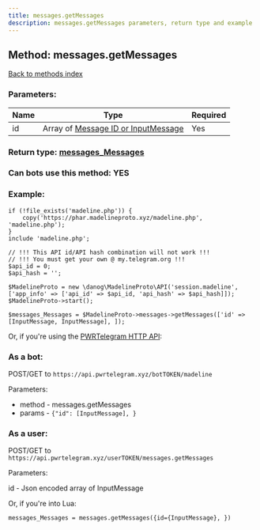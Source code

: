 ```yaml
---
title: messages.getMessages
description: messages.getMessages parameters, return type and example
---
```

## Method: messages.getMessages  
[Back to methods index](index.md)


### Parameters:

| Name     |    Type       | Required |
|----------|---------------|----------|
|id|Array of [Message ID or InputMessage](../types/InputMessage.md) | Yes|


### Return type: [messages\_Messages](../types/messages_Messages.md)

### Can bots use this method: **YES**


### Example:


```
if (!file_exists('madeline.php')) {
    copy('https://phar.madelineproto.xyz/madeline.php', 'madeline.php');
}
include 'madeline.php';

// !!! This API id/API hash combination will not work !!!
// !!! You must get your own @ my.telegram.org !!!
$api_id = 0;
$api_hash = '';

$MadelineProto = new \danog\MadelineProto\API('session.madeline', ['app_info' => ['api_id' => $api_id, 'api_hash' => $api_hash]]);
$MadelineProto->start();

$messages_Messages = $MadelineProto->messages->getMessages(['id' => [InputMessage, InputMessage], ]);
```

Or, if you're using the [PWRTelegram HTTP API](https://pwrtelegram.xyz):

### As a bot:

POST/GET to `https://api.pwrtelegram.xyz/botTOKEN/madeline`

Parameters:

* method - messages.getMessages
* params - `{"id": [InputMessage], }`



### As a user:

POST/GET to `https://api.pwrtelegram.xyz/userTOKEN/messages.getMessages`

Parameters:

id - Json encoded  array of InputMessage




Or, if you're into Lua:

```
messages_Messages = messages.getMessages({id={InputMessage}, })
```

